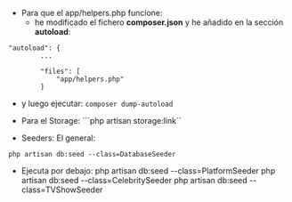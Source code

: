 

- Para que el app/helpers.php funcione:
  - he modificado el fichero **composer.json** y he añadido en la sección **autoload**:
```
"autoload": {
        ...

        "files": [
            "app/helpers.php"
        ]
```
  - y luego ejecutar:
```composer dump-autoload```

- Para el Storage:
    ```php artisan storage:link``


- Seeders:
El general: 

```php artisan db:seed --class=DatabaseSeeder ```

  - Ejecuta por debajo: 
        php artisan db:seed --class=PlatformSeeder
        php artisan db:seed --class=CelebritySeeder
        php artisan db:seed --class=TVShowSeeder
